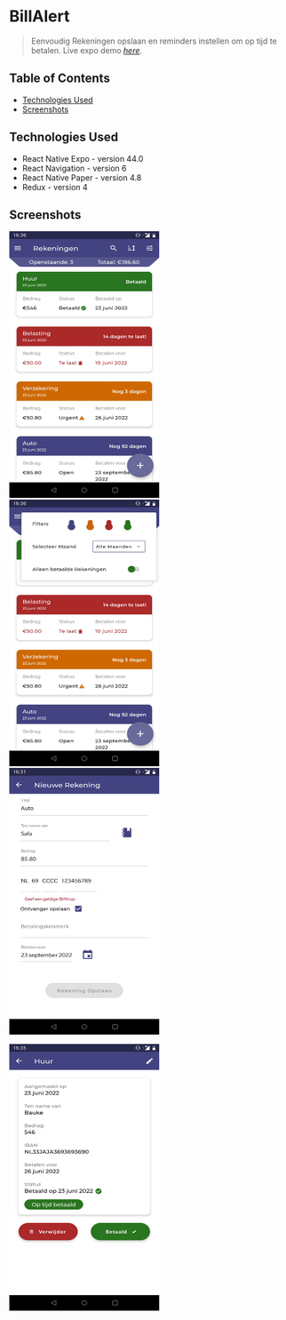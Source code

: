 # BillAlert
> Eenvoudig Rekeningen opslaan en reminders instellen om op tijd te betalen. 
> Live expo demo [_here_](https://expo.dev/@sjaakvanlenten/weatherApp).

## Table of Contents
* [Technologies Used](#technologies-used)
* [Screenshots](#screenshots)

## Technologies Used
- React Native Expo - version 44.0
- React Navigation - version 6
- React Native Paper - version 4.8
- Redux - version 4

## Screenshots

<p float="left">
<img src="./screenshots/Main.jpg" width="270" height="480">
<img src="./screenshots/Menu.jpg" width="270" height="480">
<img src="./screenshots/Input.jpg" width="270" height="480">
</p>
<p float="left">
<img src="./screenshots/Details.jpg" width="270" height="480">
</p>
